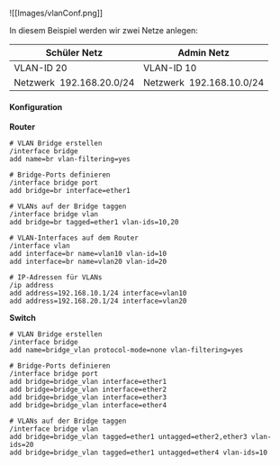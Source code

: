![[Images/vlanConf.png]]

In diesem Beispiel werden wir zwei Netze anlegen:

| Schüler Netz              | Admin Netz                |
| ------------------------- | ------------------------- |
| VLAN-ID 20                | VLAN-ID 10                |
| Netzwerk  192.168.20.0/24 | Netzwerk  192.168.10.0/24 |
#### Konfiguration
**Router**
```
# VLAN Bridge erstellen
/interface bridge
add name=br vlan-filtering=yes

# Bridge-Ports definieren
/interface bridge port
add bridge=br interface=ether1

# VLANs auf der Bridge taggen
/interface bridge vlan
add bridge=br tagged=ether1 vlan-ids=10,20

# VLAN-Interfaces auf dem Router
/interface vlan
add interface=br name=vlan10 vlan-id=10
add interface=br name=vlan20 vlan-id=20

# IP-Adressen für VLANs
/ip address
add address=192.168.10.1/24 interface=vlan10
add address=192.168.20.1/24 interface=vlan20
```

**Switch**
```
# VLAN Bridge erstellen
/interface bridge
add name=bridge_vlan protocol-mode=none vlan-filtering=yes

# Bridge-Ports definieren
/interface bridge port
add bridge=bridge_vlan interface=ether1
add bridge=bridge_vlan interface=ether2
add bridge=bridge_vlan interface=ether3
add bridge=bridge_vlan interface=ether4

# VLANs auf der Bridge taggen
/interface bridge vlan
add bridge=bridge_vlan tagged=ether1 untagged=ether2,ether3 vlan-ids=20
add bridge=bridge_vlan tagged=ether1 untagged=ether4 vlan-ids=10
```
